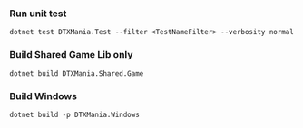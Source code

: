 ### Run unit test
`dotnet test DTXMania.Test --filter <TestNameFilter> --verbosity normal`

### Build Shared Game Lib only
`dotnet build DTXMania.Shared.Game`

### Build Windows
`dotnet build -p DTXMania.Windows`